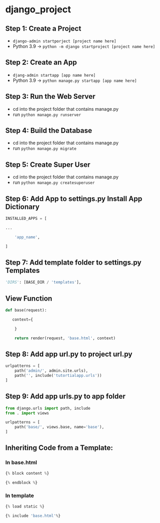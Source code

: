 # django_project

## Step 1: Create a Project

- `django-admin startporject [project name here]`
- Python 3.9 -> `python -m django startproject [project name here]`

## Step 2: Create an App

- `djang-admin startapp [app name here]`
- Python 3.9 -> `python manage.py startapp [app name here]`

## Step 3: Run the Web Server

- cd into the project folder that contains manage.py
- run `python manage.py runserver`

## Step 4: Build the Database

- cd into the project folder that contains manage.py
- run `python manage.py migrate`

## Step 5: Create Super User

- cd into the project folder that contains manage.py
- run `python manage.py createsuperuser`

## Step 6: Add App to settings.py Install App Dictionary

```python
INSTALLED_APPS = [

...

    'app_name',

]
```

## Step 7: Add template folder to settings.py Templates

```python
'DIRS': [BASE_DIR / 'templates'],
```

## View Function
```python
def base(request):

   context={

    }

    return render(request, 'base.html', context)
```

## Step 8: Add app url.py to project url.py

```python
urlpatterns = [
    path('admin/', admin.site.urls),
    path('', include('tutortialapp.urls'))
]
```

## Step 9: Add app urls.py to app folder

```python
from django.urls import path, include
from . import views

urlpatterns = [
    path('base/', views.base, name='base'),
]
```

## Inheriting Code from a Template:

### In base.html
```python
{% block content %}

{% endblock %}
```

### In template
```python
{% load static %}

{% include 'base.html'%}
```
